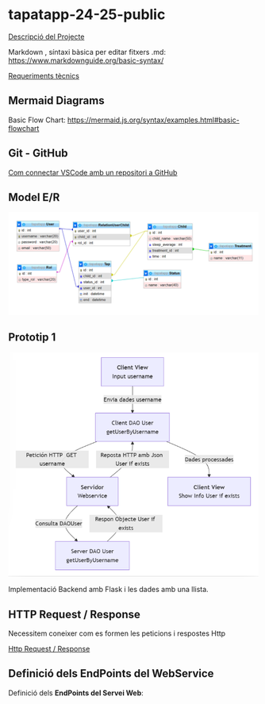 # tapatapp-24-25-public

[Descripció del Projecte](descTapatApp.md) 

Markdown , síntaxi bàsica per editar fitxers .md:  https://www.markdownguide.org/basic-syntax/

[Requeriments tècnics](req-tecnic.md) 

## Mermaid Diagrams

Basic Flow Chart:  https://mermaid.js.org/syntax/examples.html#basic-flowchart

## Git - GitHub

[Com connectar VSCode amb un repositori a GitHub](github.md)


## Model E/R

 ![Model E/R](/BBDD/Model-E-R.png)

## Prototip 1

 ![Prototip1](/charts/diagramaPrototip1.png)

Implementació Backend amb Flask i les dades amb una llista.

## HTTP Request / Response

Necessitem coneixer com es formen les peticions i respostes Http

[Http Request / Response](https://docs.google.com/document/d/1fnAIsfJJZqlMDvWakbqL_R68UjNa1QhgHB6NNKx2TNM)

## Definició dels EndPoints del WebService
Definició dels <b>EndPoints del Servei Web</b>:

